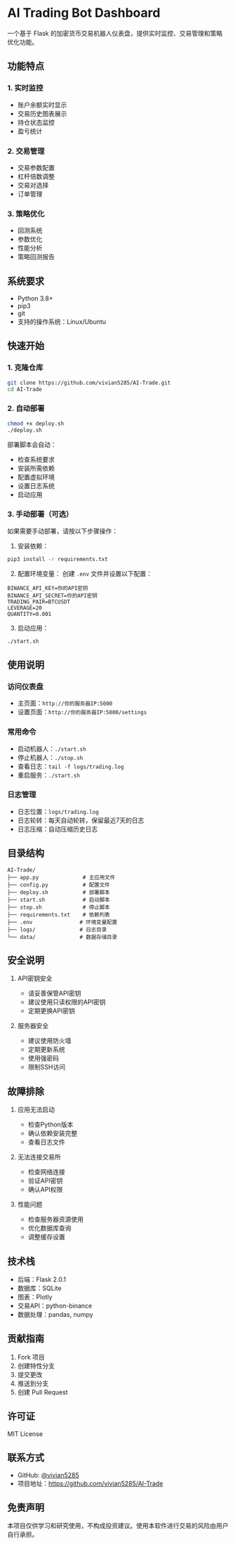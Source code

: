 # AI Trading Bot Dashboard

一个基于 Flask 的加密货币交易机器人仪表盘，提供实时监控、交易管理和策略优化功能。

## 功能特点

### 1. 实时监控
- 账户余额实时显示
- 交易历史图表展示
- 持仓状态监控
- 盈亏统计

### 2. 交易管理
- 交易参数配置
- 杠杆倍数调整
- 交易对选择
- 订单管理

### 3. 策略优化
- 回测系统
- 参数优化
- 性能分析
- 策略回测报告

## 系统要求

- Python 3.8+
- pip3
- git
- 支持的操作系统：Linux/Ubuntu

## 快速开始

### 1. 克隆仓库
```bash
git clone https://github.com/vivian5285/AI-Trade.git
cd AI-Trade
```

### 2. 自动部署
```bash
chmod +x deploy.sh
./deploy.sh
```

部署脚本会自动：
- 检查系统要求
- 安装所需依赖
- 配置虚拟环境
- 设置日志系统
- 启动应用

### 3. 手动部署（可选）

如果需要手动部署，请按以下步骤操作：

1. 安装依赖：
```bash
pip3 install -r requirements.txt
```

2. 配置环境变量：
创建 `.env` 文件并设置以下配置：
```env
BINANCE_API_KEY=你的API密钥
BINANCE_API_SECRET=你的API密钥
TRADING_PAIR=BTCUSDT
LEVERAGE=20
QUANTITY=0.001
```

3. 启动应用：
```bash
./start.sh
```

## 使用说明

### 访问仪表盘
- 主页面：`http://你的服务器IP:5000`
- 设置页面：`http://你的服务器IP:5000/settings`

### 常用命令
- 启动机器人：`./start.sh`
- 停止机器人：`./stop.sh`
- 查看日志：`tail -f logs/trading.log`
- 重启服务：`./start.sh`

### 日志管理
- 日志位置：`logs/trading.log`
- 日志轮转：每天自动轮转，保留最近7天的日志
- 日志压缩：自动压缩历史日志

## 目录结构
```
AI-Trade/
├── app.py              # 主应用文件
├── config.py           # 配置文件
├── deploy.sh           # 部署脚本
├── start.sh            # 启动脚本
├── stop.sh             # 停止脚本
├── requirements.txt    # 依赖列表
├── .env               # 环境变量配置
├── logs/              # 日志目录
└── data/              # 数据存储目录
```

## 安全说明

1. API密钥安全
   - 请妥善保管API密钥
   - 建议使用只读权限的API密钥
   - 定期更换API密钥

2. 服务器安全
   - 建议使用防火墙
   - 定期更新系统
   - 使用强密码
   - 限制SSH访问

## 故障排除

1. 应用无法启动
   - 检查Python版本
   - 确认依赖安装完整
   - 查看日志文件

2. 无法连接交易所
   - 检查网络连接
   - 验证API密钥
   - 确认API权限

3. 性能问题
   - 检查服务器资源使用
   - 优化数据库查询
   - 调整缓存设置

## 技术栈

- 后端：Flask 2.0.1
- 数据库：SQLite
- 图表：Plotly
- 交易API：python-binance
- 数据处理：pandas, numpy

## 贡献指南

1. Fork 项目
2. 创建特性分支
3. 提交更改
4. 推送到分支
5. 创建 Pull Request

## 许可证

MIT License

## 联系方式

- GitHub: [@vivian5285](https://github.com/vivian5285)
- 项目地址：https://github.com/vivian5285/AI-Trade

## 免责声明

本项目仅供学习和研究使用，不构成投资建议。使用本软件进行交易的风险由用户自行承担。 